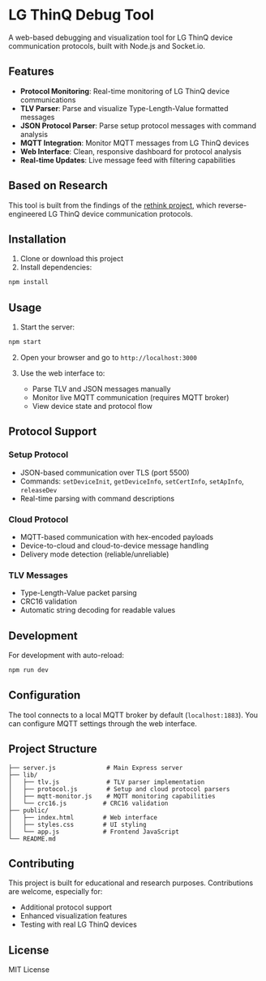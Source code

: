 # LG ThinQ Debug Tool

A web-based debugging and visualization tool for LG ThinQ device communication protocols, built with Node.js and Socket.io.

## Features

- **Protocol Monitoring**: Real-time monitoring of LG ThinQ device communications
- **TLV Parser**: Parse and visualize Type-Length-Value formatted messages
- **JSON Protocol Parser**: Parse setup protocol messages with command analysis
- **MQTT Integration**: Monitor MQTT messages from LG ThinQ devices
- **Web Interface**: Clean, responsive dashboard for protocol analysis
- **Real-time Updates**: Live message feed with filtering capabilities

## Based on Research

This tool is built from the findings of the [rethink project](https://github.com/anszom/rethink), which reverse-engineered LG ThinQ device communication protocols.

## Installation

1. Clone or download this project
2. Install dependencies:
```bash
npm install
```

## Usage

1. Start the server:
```bash
npm start
```

2. Open your browser and go to `http://localhost:3000`

3. Use the web interface to:
   - Parse TLV and JSON messages manually
   - Monitor live MQTT communication (requires MQTT broker)
   - View device state and protocol flow

## Protocol Support

### Setup Protocol
- JSON-based communication over TLS (port 5500)
- Commands: `setDeviceInit`, `getDeviceInfo`, `setCertInfo`, `setApInfo`, `releaseDev`
- Real-time parsing with command descriptions

### Cloud Protocol
- MQTT-based communication with hex-encoded payloads
- Device-to-cloud and cloud-to-device message handling
- Delivery mode detection (reliable/unreliable)

### TLV Messages
- Type-Length-Value packet parsing
- CRC16 validation
- Automatic string decoding for readable values

## Development

For development with auto-reload:
```bash
npm run dev
```

## Configuration

The tool connects to a local MQTT broker by default (`localhost:1883`). You can configure MQTT settings through the web interface.

## Project Structure

```
├── server.js              # Main Express server
├── lib/
│   ├── tlv.js             # TLV parser implementation
│   ├── protocol.js        # Setup and cloud protocol parsers
│   ├── mqtt-monitor.js    # MQTT monitoring capabilities
│   └── crc16.js          # CRC16 validation
├── public/
│   ├── index.html        # Web interface
│   ├── styles.css        # UI styling
│   └── app.js            # Frontend JavaScript
└── README.md
```

## Contributing

This project is built for educational and research purposes. Contributions are welcome, especially for:
- Additional protocol support
- Enhanced visualization features
- Testing with real LG ThinQ devices

## License

MIT License